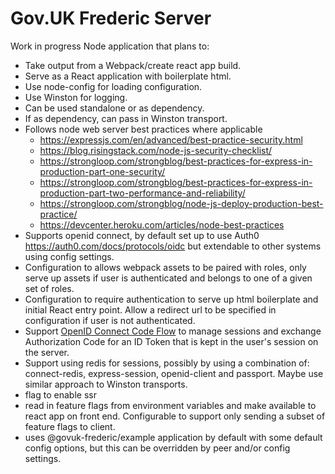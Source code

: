 # Gov.UK Frederic Server

Work in progress Node application that plans to:

- Take output from a Webpack/create react app build.
- Serve as a React application with boilerplate html.
- Use node-config for loading configuration.
- Use Winston for logging.
- Can be used standalone or as dependency.
- If as dependency, can pass in Winston transport.
- Follows node web server best practices where applicable
  - https://expressjs.com/en/advanced/best-practice-security.html
  - https://blog.risingstack.com/node-js-security-checklist/
  - https://strongloop.com/strongblog/best-practices-for-express-in-production-part-one-security/
  - https://strongloop.com/strongblog/best-practices-for-express-in-production-part-two-performance-and-reliability/
  - https://strongloop.com/strongblog/node-js-deploy-production-best-practice/
  - https://devcenter.heroku.com/articles/node-best-practices
- Supports openid connect, by default set up to use Auth0 https://auth0.com/docs/protocols/oidc but extendable to other systems using config settings.
- Configuration to allows webpack assets to be paired with roles, only serve up assets if user is authenticated and belongs to one of a given set of roles.
- Configuration to require authentication to serve up html boilerplate and initial React entry point. Allow a redirect url to be specified in configuration if user is not authenticated.
- Support [OpenID Connect Code Flow]([https://openid.net/specs/openid-connect-core-1_0.html#CodeFlowAuth) to manage sessions and exchange Authorization Code for an ID Token that is kept in the user's session on the server.
- Support using redis for sessions, possibly by using a combination of: connect-redis, express-session, openid-client and passport. Maybe use similar approach to Winston transports.
- flag to enable ssr
- read in feature flags from environment variables and make available to react app on front end. Configurable to support only sending a subset of feature flags to client.
- uses @govuk-frederic/example application by default with some default config options, but this can be overridden by peer and/or config settings.
